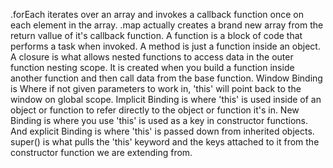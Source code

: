 .forEach iterates over an array and invokes a callback function once on each element in the array.  .map actually creates a brand new array from the return vallue of it's callback function.
A function is a block of code that performs a task when invoked.  A method is just a function inside an object.
A closure is what allows nested functions to access data in the outer function nesting scope.  It is created when you build a function inside another function and then call data from the base function.
Window Binding is Where if not given parameters to work in, 'this' will point back to the window on global scope.  Implicit Binding is where 'this' is used inside of an object or function to refer directly to the object or function it's in.  New Binding is where you use 'this' is used as a key in constructor functions.  And explicit Binding is where 'this' is passed down from inherited objects.
super() is what pulls the 'this' keyword and the keys attached to it from the constructor function we are extending from.